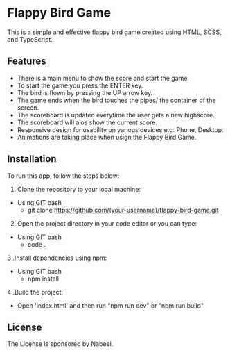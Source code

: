 
# Flappy Bird Game

This is a simple and effective flappy bird game created using HTML, SCSS, and TypeScript.

## Features

- There is a main menu to show the score and start the game.
- To start the game you press the ENTER key.
- The bird is flown by pressing the UP arrow key.
- The game ends when the bird touches the pipes/ the container of the screen.
- The scoreboard is updated everytime the user gets a new highscore.
- The scoreboard will alos show the current score.
- Responsive design for usability on various devices e.g. Phone, Desktop.
- Animations are taking place when usign the Flappy Bird Game.

## Installation

To run this app, follow the steps below:

1. Clone the repository to your local machine:

  -   Using GIT bash
      - git clone https://github.com/(your-username)/flappy-bird-game.git

2. Open the project directory in your code editor or you can type:

  -   Using GIT bash
      - code .

3 .Install dependencies using npm:

  -   Using GIT bash
      - npm install

4 .Build the project:
  -  Open 'index.html' and then run "npm run dev" or "npm run build"

## License

 The License is sponsored by Nabeel.
